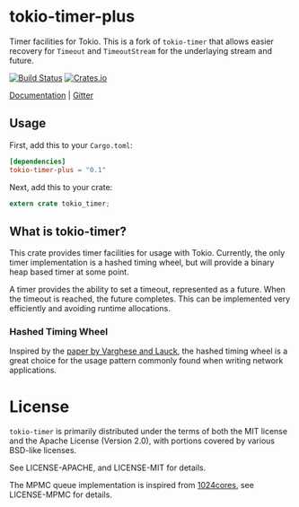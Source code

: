 # tokio-timer-plus

Timer facilities for Tokio. This is a fork of `tokio-timer` that allows easier recovery for `Timeout` and `TimeoutStream` for the underlaying stream and future.

[![Build Status](https://travis-ci.org/tokio-rs/tokio-timer.svg?branch=master)](https://travis-ci.org/tokio-rs/tokio-timer)
[![Crates.io](https://img.shields.io/crates/v/tokio-timer.svg?maxAge=2592000)](https://crates.io/crates/tokio-timer)

[Documentation](https://docs.rs/tokio-timer) |
[Gitter](https://gitter.im/tokio-rs/tokio)

## Usage

First, add this to your `Cargo.toml`:

```toml
[dependencies]
tokio-timer-plus = "0.1"
```

Next, add this to your crate:

```rust
extern crate tokio_timer;
```

## What is tokio-timer?

This crate provides timer facilities for usage with Tokio. Currently,
the only timer implementation is a hashed timing wheel, but will provide
a binary heap based timer at some point.

A timer provides the ability to set a timeout, represented as a future.
When the timeout is reached, the future completes. This can be
implemented very efficiently and avoiding runtime allocations.

### Hashed Timing Wheel

Inspired by the [paper by Varghese and
Lauck](http://www.cs.columbia.edu/~nahum/w6998/papers/ton97-timing-wheels.pdf),
the hashed timing wheel is a great choice for the usage pattern commonly
found when writing network applications.

# License

`tokio-timer` is primarily distributed under the terms of both the MIT
license and the Apache License (Version 2.0), with portions covered by
various BSD-like licenses.

See LICENSE-APACHE, and LICENSE-MIT for details.

The MPMC queue implementation is inspired from
[1024cores](http://www.1024cores.net/home/lock-free-algorithms/queues/bounded-mpmc-queue),
see LICENSE-MPMC for details.
